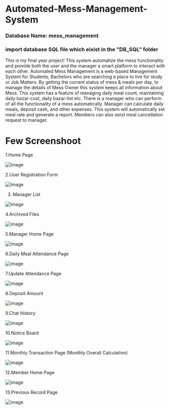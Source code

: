 # Automated-Mess-Management-System
### Database Name: mess_management
### import database SQL file which eixist in the "DB_SQL" folder
This is my final year project! This system automatize the mess functionality and provide both the user and the manager a smart platform to interact with each other.
Automated Mess Management is a web-based Management System for Students, Bachelors who are searching a place to live for study or Job Matters. By getting the current status of mess & meals per day, to manage the details of Mess Owner this system keeps all information about Mess. This system has a feature of managing daily meal count, maintaining daily bazar-cost, daily bazar-list etc. There is a manager who can perform of all the functionality of a mess automatically. Manager can calculate daily meals, deposit cash, and other expenses. This system will automatically set meal rate and generate a report. Members can also send meal cancellation request to manager.

# Few Screenshoot
1.Home Page 

![Image](https://github.com/user-attachments/assets/98daad85-a462-43b3-8f28-b5a775095895)

2.User Registration Form

![Image](https://github.com/user-attachments/assets/4b6a4b66-acff-4930-8858-7c4f0a0fcdb1)

3. Manager List

![Image](https://github.com/user-attachments/assets/893d2182-e747-43f7-8ab9-95201876d472)

4.Archived Files

![image](https://user-images.githubusercontent.com/93768389/214531068-2aea96f9-75ce-47ce-aa7e-6cb0f0c02197.png)

5.Manager Home Page

![image](https://user-images.githubusercontent.com/93768389/214531136-dcca0821-9b68-4c44-93b2-0144ee6551c0.png)

6.Daily Meal Attendance Page

![image](https://user-images.githubusercontent.com/93768389/214531742-1c0af63a-8eea-42d0-aba7-777f50e29c9b.png)

7.Update Attendance Page 

![image](https://user-images.githubusercontent.com/93768389/214531813-54df626d-f447-46dc-bb8d-b011de341986.png)

8.Deposit Amount

![image](https://user-images.githubusercontent.com/93768389/214531906-85bdd90c-b5f0-45f7-9fd9-466144a30b98.png)

9.Chat History

![image](https://user-images.githubusercontent.com/93768389/214532017-6b434f8a-7bd4-4855-8a33-b5db141f311b.png)

10.Notice Board

![image](https://user-images.githubusercontent.com/93768389/214532057-c952953d-4918-4c07-aaf5-6188a09aebdc.png)

11.Monthly Transaction Page (Monthly Overall Calculation)

![image](https://user-images.githubusercontent.com/93768389/214532147-3a02320a-130a-4ebd-a096-9485bacb1fef.png)

12.Member Home Page

![image](https://user-images.githubusercontent.com/93768389/214532259-9502a4cd-2fc1-4aff-a35d-2083fe90f4ce.png)

13.Previous Record Page

![image](https://user-images.githubusercontent.com/93768389/214532354-910453a6-d03c-4ee9-9da0-4c1519f7efe1.png)



